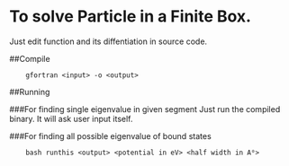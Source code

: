 To solve Particle in a Finite Box.
====================================
Just edit function and its diffentiation in source code.

##Compile
```
	gfortran <input> -o <output>
```

##Running

###For finding single eigenvalue in given segment
Just run the compiled binary. It will ask user input itself.

###For finding all possible eigenvalue of bound states
```
	bash runthis <output> <potential in eV> <half width in A⁰>
```
